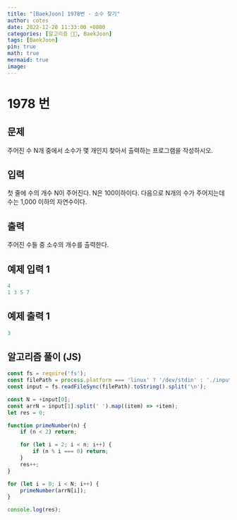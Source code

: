 ```yaml
---
title: "[BaekJoon] 1978번 - 소수 찾기"
author: cotes
date: 2022-12-28 11:33:00 +0800
categories: [알고리즘 👩‍💻, BaekJoon]
tags: [BaekJoon]
pin: true
math: true
mermaid: true
image:
---
```


# 1978 번

## 문제
주어진 수 N개 중에서 소수가 몇 개인지 찾아서 출력하는 프로그램을 작성하시오.

## 입력
첫 줄에 수의 개수 N이 주어진다. N은 100이하이다. 다음으로 N개의 수가 주어지는데 수는 1,000 이하의 자연수이다.

## 출력
주어진 수들 중 소수의 개수를 출력한다.

## 예제 입력 1
~~~javascript
4
1 3 5 7
~~~

## 예제 출력 1
~~~javascript
3
~~~

## 알고리즘 풀이 (JS)

~~~javascript
const fs = require('fs');
const filePath = process.platform === 'linux' ? '/dev/stdin' : './input.txt';
const input = fs.readFileSync(filePath).toString().split('\n');

const N = +input[0];
const arrN = input[1].split(' ').map((item) => +item);
let res = 0;

function primeNumber(n) {
    if (n < 2) return;

    for (let i = 2; i < n; i++) {
        if (n % i === 0) return;
    }
    res++;
}

for (let i = 0; i < N; i++) {
    primeNumber(arrN[i]);
}

console.log(res);
~~~